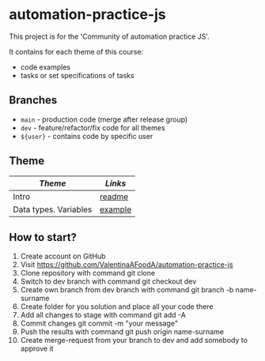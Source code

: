 # automation-practice-js

This project is for the 'Community of automation practice JS'.

It contains for each theme of this course:

- code examples
- tasks or set specifications of tasks

## Branches

* `main` - production code (merge after release group)
* `dev` - feature/refactor/fix code for all themes
* `${user}` - contains code by specific user

## Theme

| *Theme*  | *Links* |
| ------------- | ------------- |
| Intro  | [readme](README.md) |
| Data types. Variables  | [example](src/basics/)  |

## How to start?

   1. Create account on GitHub
   2. Visit https://github.com/ValentinaAFoodA/automation-practice-js 
   3. Clone repository with command git clone
   4. Switch to dev branch with command git checkout dev
   5. Create own branch from dev branch with command git branch -b name-surname
   6. Create folder for you solution and place all your code there
   7. Add all changes to stage with command git add -A
   8. Commit changes git commit -m "your message"
   9. Push the results with command git push origin name-surname
   10. Create merge-request from your branch to dev and add somebody to approve it
